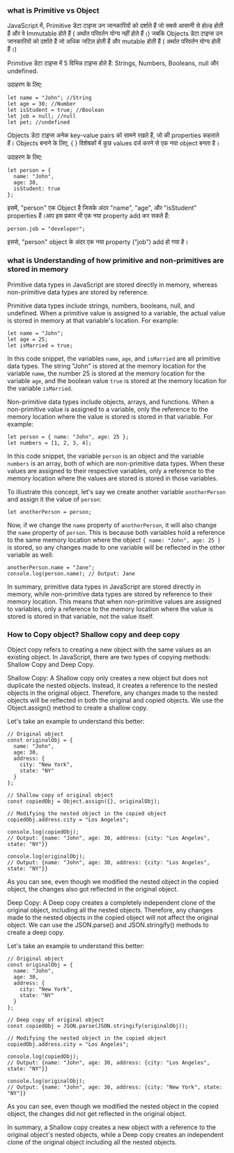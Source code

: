 ### what is Primitive vs Object

JavaScript में, Primitive डेटा टाइप्स उन जानकारियों को दर्शाते हैं जो सबसे आसानी से होल्ड होती हैं और वे Immutable होते हैं ( अर्थात परिवर्तन योग्य नहीं होते हैं।) जबकि Objects डेटा टाइप्स उन जानकारियों को दर्शाते हैं जो अधिक जटिल होती हैं और mutable होती हैं ( अर्थात परिवर्तन योग्य होती हैं।)

Primitive डेटा टाइप्स में 5 विभिन्न टाइप्स होते हैं: Strings, Numbers, Booleans, null और undefined.

उदाहरण के लिए:

```
let name = "John"; //String
let age = 30; //Number
let isStudent = true; //Boolean
let job = null; //null
let pet; //undefined
```

Objects डेटा टाइप्स अनेक key-value pairs को सामने रखते हैं, जो की properties कहलाते हैं। Objects बनाने के लिए, { } विशेषकों में कुछ values दर्ज करने से एक नया object बनता है।

उदाहरण के लिए:

```
let person = {
  name: "John",
  age: 30,
  isStudent: true
};
```

इसमें, "person" एक Object है जिसके अंदर "name", "age", और "isStudent" properties हैं।आप इस प्रकार भी एक नया property add कर सकते हैं:

```
person.job = "developer";
```

इससे, "person" object के अंदर एक नया property ("job") add हो गया है।

### what is Understanding of how primitive and non-primitives are stored in memory

Primitive data types in JavaScript are stored directly in memory, whereas non-primitive data types are stored by reference.

Primitive data types include strings, numbers, booleans, null, and undefined. When a primitive value is assigned to a variable, the actual value is stored in memory at that variable's location. For example:

```
let name = "John";
let age = 25;
let isMarried = true;
```

In this code snippet, the variables `name`, `age`, and `isMarried` are all primitive data types. The string "John" is stored at the memory location for the variable `name`, the number 25 is stored at the memory location for the variable `age`, and the boolean value `true` is stored at the memory location for the variable `isMarried`.

Non-primitive data types include objects, arrays, and functions. When a non-primitive value is assigned to a variable, only the reference to the memory location where the value is stored is stored in that variable. For example:

```
let person = { name: "John", age: 25 };
let numbers = [1, 2, 3, 4];
```

In this code snippet, the variable `person` is an object and the variable `numbers` is an array, both of which are non-primitive data types. When these values are assigned to their respective variables, only a reference to the memory location where the values are stored is stored in those variables.

To illustrate this concept, let's say we create another variable `anotherPerson` and assign it the value of `person`:

```
let anotherPerson = person;
```

Now, if we change the `name` property of `anotherPerson`, it will also change the `name` property of `person`. This is because both variables hold a reference to the same memory location where the object `{ name: "John", age: 25 }` is stored, so any changes made to one variable will be reflected in the other variable as well:

```
anotherPerson.name = "Jane";
console.log(person.name); // Output: Jane
```

In summary, primitive data types in JavaScript are stored directly in memory, while non-primitive data types are stored by reference to their memory location. This means that when non-primitive values are assigned to variables, only a reference to the memory location where the value is stored is stored in that variable, not the value itself.

### How to Copy object? Shallow copy and deep copy

Object copy refers to creating a new object with the same values as an existing object. In JavaScript, there are two types of copying methods: Shallow Copy and Deep Copy.

Shallow Copy:
A Shallow copy only creates a new object but does not duplicate the nested objects. Instead, it creates a reference to the nested objects in the original object. Therefore, any changes made to the nested objects will be reflected in both the original and copied objects. We use the Object.assign() method to create a shallow copy.

Let's take an example to understand this better:

```
// Original object
const originalObj = {
  name: "John",
  age: 30,
  address: {
    city: "New York",
    state: "NY"
  }
};

// Shallow copy of original object
const copiedObj = Object.assign({}, originalObj);

// Modifying the nested object in the copied object
copiedObj.address.city = "Los Angeles";

console.log(copiedObj);
// Output: {name: "John", age: 30, address: {city: "Los Angeles", state: "NY"}}

console.log(originalObj);
// Output: {name: "John", age: 30, address: {city: "Los Angeles", state: "NY"}}
```

As you can see, even though we modified the nested object in the copied object, the changes also got reflected in the original object.

Deep Copy:
A Deep copy creates a completely independent clone of the original object, including all the nested objects. Therefore, any changes made to the nested objects in the copied object will not affect the original object. We can use the JSON.parse() and JSON.stringify() methods to create a deep copy.

Let's take an example to understand this better:

```
// Original object
const originalObj = {
  name: "John",
  age: 30,
  address: {
    city: "New York",
    state: "NY"
  }
};

// Deep copy of original object
const copiedObj = JSON.parse(JSON.stringify(originalObj));

// Modifying the nested object in the copied object
copiedObj.address.city = "Los Angeles";

console.log(copiedObj);
// Output: {name: "John", age: 30, address: {city: "Los Angeles", state: "NY"}}

console.log(originalObj);
// Output: {name: "John", age: 30, address: {city: "New York", state: "NY"}}
```

As you can see, even though we modified the nested object in the copied object, the changes did not get reflected in the original object.

In summary, a Shallow copy creates a new object with a reference to the original object's nested objects, while a Deep copy creates an independent clone of the original object including all the nested objects.
